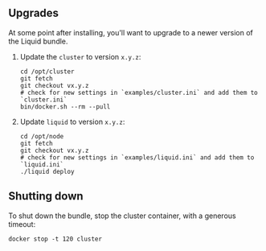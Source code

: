 ## Upgrades
At some point after installing, you'll want to upgrade to a newer version of the Liquid bundle.

1. Update the `cluster` to version `x.y.z`:
    ```shell
    cd /opt/cluster
    git fetch
    git checkout vx.y.z
    # check for new settings in `examples/cluster.ini` and add them to `cluster.ini`
    bin/docker.sh --rm --pull
    ```
2. Update `liquid` to version `x.y.z`:
    ```shell
    cd /opt/node
    git fetch
    git checkout vx.y.z
    # check for new settings in `examples/liquid.ini` and add them to `liquid.ini`
    ./liquid deploy
    ```

## Shutting down
To shut down the bundle, stop the cluster container, with a generous timeout:
```shell
docker stop -t 120 cluster 
```
